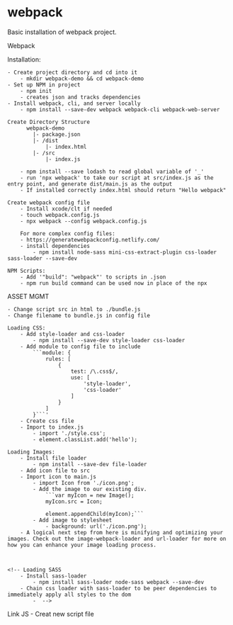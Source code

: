# webpack
Basic installation of webpack project.


Webpack

Installation:

	- Create project directory and cd into it
		- mkdir webpack-demo && cd webpack-demo
	- Set up NPM in project
		- npm init
		- creates json and tracks dependencies
	- Install webpack, cli, and server locally
		- npm install --save-dev webpack webpack-cli webpack-web-server

	Create Directory Structure
		  webpack-demo
			|- package.json
		 	|- /dist
		 		|- index.html
			|- /src
				|- index.js

		- npm install --save lodash to read global variable of '_'
		- run 'npx webpack' to take our script at src/index.js as the entry point, and generate dist/main.js as the output
		- If installed correctly index.html should return "Hello webpack"

	Create webpack config file
		- Install xcode/clt if needed
		- touch webpack.config.js
		- npx webpack --config webpack.config.js

		For more complex config files:
		- https://generatewebpackconfig.netlify.com/
		- install dependencies
			- npm install node-sass mini-css-extract-plugin css-loader sass-loader --save-dev
			
	NPM Scripts:
		- Add '"build": "webpack"' to scripts in .json
		- npm run build command can be used now in place of the npx

ASSET MGMT

	- Change script src in html to ./bundle.js
	- Change filename to bundle.js in config file

	Loading CSS:
		- Add style-loader and css-loader
			- npm install --save-dev style-loader css-loader
		- Add module to config file to include
			```module: {
				rules: [
					{
						test: /\.css$/,
						use: [
							'style-loader',
							'css-loader'
						]
					}
				]
			}```'
        - Create css file
        - Import to index.js
            - import './style.css';
            - element.classList.add('hello');

    Loading Images:
        - Install file loader
            - npm install --save-dev file-loader
        - Add icon file to src
        - Import icon to main.js
            - import Icon from './icon.png';
            - Add the image to our existing div.
                ```var myIcon = new Image();
                myIcon.src = Icon;

                element.appendChild(myIcon);```
            - Add image to stylesheet
                - background: url('./icon.png');
        - A logical next step from here is minifying and optimizing your images. Check out the image-webpack-loader and url-loader for more on how you can enhance your image loading process.



    <!-- Loading SASS
        - Install sass-loader
            - npm install sass-loader node-sass webpack --save-dev
        - Chain css loader with sass-loader to be peer dependencies to immediately apply all styles to the dom
            -  -->




Link JS
	- Creat new script file